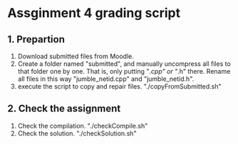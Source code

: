 # Assginment 4 grading script
## 1. Prepartion
1. Download submitted files from Moodle.
2. Create a folder named "submitted", and manually uncompress all files to that folder one by one. That is, only putting "*.cpp" or "*.h" there. Rename all files in this way "jumble_netid.cpp" and "jumble_netid.h".
3. execute the script to copy and repair files. "./copyFromSubmitted.sh"
## 2. Check the assignment
1. Check the compilation. "./checkCompile.sh"
2. Check the solution. "./checkSolution.sh"

